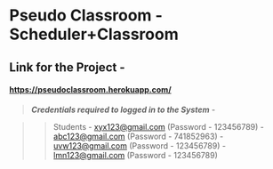 # Pseudo Classroom - Scheduler+Classroom
## Link for the Project - 
#### https://pseudoclassroom.herokuapp.com/

> ***Credentials required to logged in to the System*** -

>  > Students
         - xyx123@gmail.com (Password - 123456789)
         - abc123@gmail.com (Password - 741852963)
         - uvw123@gmail.com (Password - 123456789)
         - lmn123@gmail.com (Password - 123456789)
